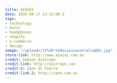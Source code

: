 ```yaml
---
title: AIAIAI
date: 2016-08-17 13:15:00 Z
tags:
- technology
- music
- headphones
- shopify
- e-commerce
- design
image: "/uploads/17%20-%20aiaiaiaustralia@2x.jpg"
store-link: http://www.aiaiai.com.au
credit: Damien Aistrope
credit-link: http://aistrope.com
credit-2: Zann St Pierre
credit-link-2: http://zann.com.au
---
```


